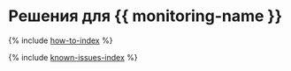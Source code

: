 # Решения для {{ monitoring-name }}

{% include [how-to-index](how-to/index.md) %}

{% include [known-issues-index](known-issues/index.md) %}
